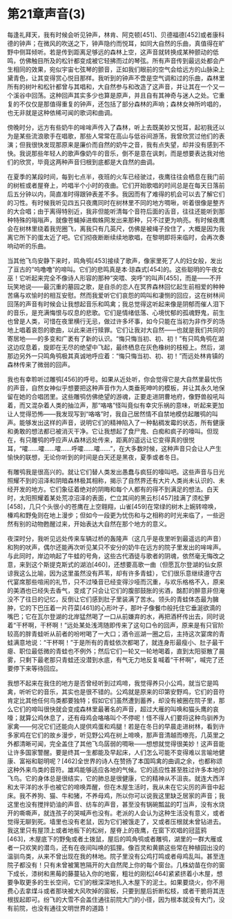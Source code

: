 <link href="../../css/style.css" rel="stylesheet" type="text/css" />

# 第21章声音(3)

<div class="p">

每逢礼拜天，我有时候会听见钟声，林肯、阿克顿[451]、贝德福德[452]或者康科德的钟声；在微风的吹送之下，钟声隐约而悦耳，如同大自然的乐曲，真值得在旷野中侧耳倾听。若是传到距离足够远的森林上空，这声音就转换成某种颤动的低鸣，仿佛触目所及的松针都变成被它轻拂而过的琴弦。所有声音传到最远处都会产生相同的效果，宛似宇宙七弦琴的颤音，正如我们眼前的空气会给远方的山脉染上黛青色，让其变得赏心悦目那样。我听到的钟声不啻是空气调和过的乐曲，森林里所有的树叶和松针都曾与其唱和，大自然参与和改造了这声音，并让其在一个又一个溪谷中回荡。这种回声其实多少也算是原声，并且自有其神奇与迷人之处。它重复的不仅仅是那值得重复的钟声，还包括了部分森林的声响；森林女神所吟唱的，也无非就是这种依稀可闻的歌词和曲调。

傍晚时分，远方有些奶牛的哞哞声传入了森林，听上去既美妙又悦耳，起初我还以为是某些流浪歌手在唱歌，那些人常常在高山与低谷间游荡，我曾欣赏过他们的表演；但我很快发现那原来是廉价而自然的奶牛之音，我有点失望，却并没有感到不快。我说那些年轻人的歌声像奶牛的音乐，倒不是意在讽刺，而是想要表达我对他们的欣赏，毕竟这两种声音归根到底都是大自然的曲调。

在夏季的某段时间，每到七点半，夜班的火车已经驶过，夜鹰往往会栖息在我门前的树桩或者屋脊上，吟唱半个小时的夜曲。它们开始歌唱的时间总是在每天日落前后五分钟以内，简直准时得跟钟表差不多。我因而有了难得的机会可以去了解它们的习性。有时候我听见四五只夜鹰同时在树林里不同的地方啁啾，听着很像是整齐的大合唱；由于离得特别近，我非但能听清每个音符后面的舌音，往往还能听到那种特殊的嗡嗡声，就像苍蝇掉进蜘蛛网发出来那种，只不过更为响亮。有时候夜鹰会在树林里绕着我兜圈飞，离我只有几英尺，仿佛是被绳子拴住了，大概是因为我离它所下的蛋太近了吧。它们彻夜断断续续地歌唱，在黎明即将来临时，会再次奏响动听的乐曲。

当其他飞鸟安静下来时，鸣角鸮[453]接续了歌声，像家里死了人的妇女般，发出了亘古的“呜噜噜”的啼叫。它们的悲鸣真是本·琼森式[454]的。这些聪明的午夜女巫！它听起来完全不像诗人形容的那种“突喂、突呼”的叫声[455]，而是——不开玩笑地说——最沉重的墓园之歌，是自杀的恋人在冥界森林回忆起生前相爱的种种苦痛与欢愉时的相互安慰。然而我爱听它们哀怨的鸣叫和凄恻的回应，这在树林间回荡的声音有时候会让我想起音乐和鸣禽；我总觉得这听起来像是阴郁而催人泪下的音乐，是充满悔恨与叹息的悲歌。它们是情绪低落、心境忧郁的孤魂野鬼，前生也曾是人类，可惜在夜里横行无忌，做过许多坏事，如今只能在当初为非作歹的场地上唱着哀怨的歌曲，以此来进行赎罪。它们让我对大自然——也就是我们共同的寄居地——的多变和广袤有了新的认识。“悔只悔当初、初、初！”有只鸣角鸮在湖这边叹息着，旋即在无尽的绝望中飞起，最终栖息在灰色橡树的枝桠上。然后，湖那边另外一只鸣角鸮极其真诚地呼应着：“悔只悔当初、初、初！”而远处林肯镇的森林传来了微弱的回声。

我也有幸聆听过雕鸮[456]的呼号。如果从近处听，你会觉得它是大自然里最忧伤的声音，自然女神似乎想要把这种声音作为人类垂死呻吟的模板，并让其永久地保留在她的合唱团里。这些雕鸮仿佛绝望的游魂，正要走进阴曹地府，像野兽般吼叫着，而又混杂着人类的抽泣声，那“咯咯”怪叫竟似有幸灾乐祸的意味，听起来更加让人觉得恐怖——我发现写到“咯咯”时，我自己居然情不自禁地模仿起雕鸮的叫声。能够发出这样的声音，说明它们的精神陷入了一种黏稠发霉的状态，所有健康和勇敢的想法都已被消灭干净。它让我想起了食尸鬼、白痴和疯子的嚎叫。但现在，有只雕鸮的呼应声从森林远处传来，距离的遥远让它变得真的很悦耳，“嚯……嚯……嚯……呼嚯……嚯……”，在大多数时候，这种声音只会让人产生愉快的联想，无论你听到的时间是白天还是黑夜，夏季或者冬日。

有雕鸮我是很高兴的。就让它们替人类发出愚蠢与疯狂的嚎叫吧。这些声音与日光照耀不到的沼泽和阴暗森林极其相称，揭示了自然界还有大片人类尚未认识的、未经开发的地方。它们象征着绝对的阴晦和每个人都有的得不到满足的想法。白天时，太阳照耀着某处荒凉沼泽的表面，伫立其间的黑云杉[457]挂满了须松萝[458]，几只个头很小的苍鹰在上空翱翔，山雀[459]在常绿的树木上婉转啼唤，榛鸡和野兔则在地上漫步；但如今一段更为忧伤和与之相称的时光来临了，一些迥然有别的动物甦醒过来，开始表达大自然在那个地方的意义。

夜深时分，我听见远处传来车辆过桥的轰隆声（这几乎是夜里听到最遥远的声音）和狗的吠声，偶尔还能再次听见某只不安分的奶牛在远方的院子里发出的哞哞声。与此同时，岸边响起了牛蛙的号角，这些古代酒徒与歌者的阴魂，依然毫无悔改之意，来到这个斯提克斯式的湖泊[460]，还想要高歌一曲（但愿瓦尔登湖的仙女原谅我这么比喻，因为这里虽然没有芦苇，却有许多青蛙），它们很乐意继续遵守古代宴席那些喧闹的礼节，只不过嗓音已经变得沙哑而沉重，与欢乐格格不入，原来的美酒也已经失去香气，变成了只会让它们的腹部鼓胀的劣酒，酩酊的醉意非但淹没不了往日的记忆，反倒让它们感到肚子里装满了苦水。领头的青蛙体态最为臃肿，它的下巴压着一片荇菜[461]的心形叶子，那叶子像餐巾般托住它垂涎欲滴的嘴巴；它在瓦尔登湖的北岸猛然喝了一口从前嫌弃的水，再把酒杯传出去，同时说着“干杯啊，干杯啊！”远处某处浅湾随即传来了这句口令的回声，原来是有只官阶较高的胖青蛙听从前者的吩咐喝了一大口；酒令巡湖一圈之后，主持这次宴席的青蛙满意地说：“干杯啊！”于是所有的青蛙依次都喝了，就连身形最瘦小、肚子最干瘪、职位最低微的青蛙也不例外；然后它们一轮又一轮地喝着，直到太阳驱散了晨雾，只剩下最老那只青蛙还没潜到水底，有气无力地反复喊着“干杯啊”，喊完了还要停下来等待回应。

我想不起来在我住的地方是否曾经听到过鸡啼，我觉得养只小公鸡，就当它是鸣禽，听听它的音乐，其实也是很不错的。公鸡就是原来的印第安野鸡，它们的音符肯定比其他任何鸟类都要独特；假如它们虽然遭到蓄养，却没有被圈在院子里，那么它们的啼叫很快就会变成森林里最著名的声音，超过大雁的叫唤和猫头鹰的哀嚎；就算公鸡休息了，还有母鸡会咯咯叫个不停呢！怪不得人们要将这种鸟驯养为家禽——何况它们还能向人提供鸡蛋和鸡腿！若是在冬日的早晨走进树林，看到许多家鸡在它们的故乡漫步，听见野公鸡在树上啼唤，那声音清越而嘹亮，几英里之外都清晰可闻，完全盖住了其他飞鸟孱弱的啁啾——想想就觉得很美妙！这声音能让许多国家警醒。要是终其一生都能及早起床，人们怎么可能不变得难以言喻地健康、富裕和聪明呢？[462]全世界的诗人在赞扬了本国鸣禽的曲调之余，也都称颂这种外来鸟类的音符。雄鸡能够适应各地的气候。它的适应性甚至胜过许多本地的飞鸟。它的身体总是很结实，它的肺总是很健康，它的精神从不沮丧。就连大西洋和太平洋的水手也被它的啼唤弄醒，但在木屋生活时，我从未在它尖厉的声音中起床。我不养狗、猫、牛和猪，不养母鸡，所以你可以说我这里缺乏居家的声音；我这里也没有搅拌奶油的声音、纺车的声音，甚至没有锅碗瓢盆的叮当声，没有水烧开的嘶嘶声，就连孩子的哭喊声也没有。老派的人会认为这种生活没有意义，或者觉得无聊到死。墙里也没有老鼠，因为它们被饿走了，又或者压根就未曾钻进去。我这里只有屋顶上或者地板下的松树，屋脊上的夜鹰，在窗下欢唱的冠蓝鸦[463]，木屋底下的野兔或者土拨鼠，屋后的鸣角鸮或者雕鸮，湖里的一群大雁或者一只欢笑的潜鸟，还有在夜间叫唤的狐狸。像百灵和黄鹂这些常在种植园出没的温驯鸟类，从来不曾出现在我的林地。院子里没有公鸡打鸣或者母鸡乱叫。甚至连院子都没有！只有未曾被篱笆隔开的大自然爬上你的每个窗台。几株幼苗在你的窗下成长，漆树和黑莓的藤蔓钻入你的地窖，粗壮的刚松[464]紧紧挤着小木屋，想要争取更多的生长空间，它们的根深深地扎入木屋下的泥土。如果要烧火，你不用费心去拿煤斗或者那块被大风吹掉的窗板，只要到屋后折断松枝，或者干脆将其连根拔起即可。纷飞的大雪不会盖住通往前院大门的小径，因为根本就没有大门，没有前院，也没有通往文明世界的道路！

